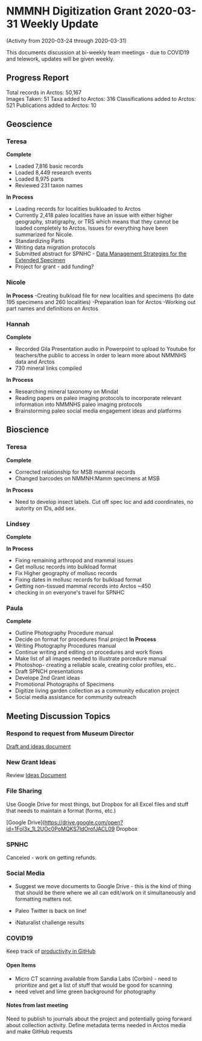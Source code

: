 # NMMNH Digitization Grant 2020-03-31 Weekly Update
(Activity from 2020-03-24 through 2020-03-31)

This documents discussion at bi-weekly team meetings - due to COVID19 and telework, updates will be given weekly.

## Progress Report

Total records in Arctos: 50,167  
Images Taken: 51
Taxa added to Arctos: 316
Classifications added to Arctos: 521
Publications added to Arctos: 10

## Geoscience
### Teresa
**Complete**
 - Loaded 7,816 basic records
 - Loaded 8,449 research events
 - Loaded 8,975 parts
 - Reviewed 231 taxon names
 
**In Process**
 - Loading records for localities bulkloaded to Arctos
 - Currently 2,418 paleo localities have an issue with either higher geography, stratigraphy, or TRS which means that they cannot be loaded completely to Arctos. Issues for everything have been summarized for Nicole.
 - Standardizing Parts
 - Writing data migration protocols
 - Submitted abstract for SPNHC - [Data Management Strategies for the Extended Specimen](https://github.com/ArctosDB/SPNHC/issues/33#issuecomment-586483125)
 - Project for grant - add funding?
  
### Nicole

 **In Process**
-Creating bulkload file for new localities and specimens (to date 195 specimens and 260 localities)
-Preparation loan for Arctos
-Working out part names and definitions on Arctos

### Hannah
**Complete**
 - Recorded Gila Presentation audio in Powerpoint to upload to Youtube for teachers/the public to access in order to learn more about NMMNHS data and Arctos
 - 730 mineral links compiled

**In Process**
 - Researching mineral taxonomy on Mindat
 - Reading papers on paleo imaging protocols to incorporate relevant information into NMMNHS paleo imaging protocols
 - Brainstorming paleo social media engagement ideas and platforms
 
## Bioscience
### Teresa
**Complete**
 - Corrected relationship for MSB mammal records
 - Changed barcodes on NMMNH:Mamm specimens at MSB

**In Process**
 - Need to develop insect labels. Cut off spec loc and add coordinates, no autority on IDs, add sex.

 
### Lindsey
**Complete**


**In Process**
 - Fixing remaining arthropod and mammal issues
 - Get mollusc records into bulkload format
 - Fix Higher geography of mollusc records
 - Fixing dates in mollusc records for bulkload format
 - Getting non-tissued mammal records into Arctos ~450
 - checking in on everyone's travel for SPNHC
  
### Paula
**Complete**
 - Outline Photography Procedure manual
 - Decide on format for procedures final project
**In Process**
 - Writing Photography Procedures manual
 - Continue writing and editing on procedures and work flows
 - Make list of all images needed to illustrate porcedure manual
 - Photoshop- creating a reliable scale, creating color profiles, etc..
 - Draft SPNCH presentations
 - Develope 2nd Grant ideas
 - Promotional Photographs of Specimens
 - Digitize living garden collection as a community education project
 - Social media assistance for community outreach
 
## Meeting Discussion Topics

### Respond to request from Museum Director
[Draft and ideas document](https://docs.google.com/document/d/1WaZPR0jUyyNorGMKL4zgxvXVrHLIgtPikHJ4_CuwkEM/edit?usp=sharing)

### New Grant Ideas
Review [Ideas Document](https://github.com/ArctosDB/data-migration/blob/master/NMMNH/New%20Grant%20Ideas.markdown)

### File Sharing
Use Google Drive for most things, but Dropbox for all Excel files and stuff that needs to maintain a format (forms, etc.)

[Google Drive](https://drive.google.com/open?id=1Fol3x_1L2UOc0PoMQKS7ldOrofJACL09
Dropbox

### SPNHC

Canceled - work on getting refunds.

### Social Media

* Suggest we move documents to Google Drive - this is the kind of thing that should be there where we all can edit/work on it simultaneously and formatting matters not.

* Paleo Twitter is back on line!

* iNaturalist challenge results

### COVID19

Keep track of [productivity in GitHub](https://github.com/ArctosDB/data-migration/tree/master/NMMNH/Telework)

#### Open Items
- Micro CT scanning available from Sandia Labs (Corbin) - need to prioritize and get a list of stuff that would be good for scanning
- need velvet and lime green background for photography

#### Notes from last meeting
Need to publish to journals about the project and potentially going forward about collection activity.
Define metadata terms needed in Arctos media and make GitHub requests
